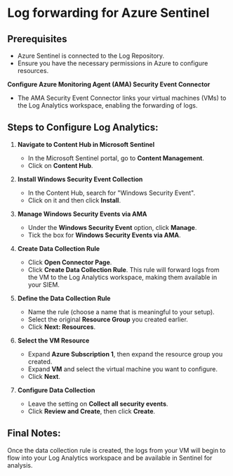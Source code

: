 # Log forwarding for Azure Sentinel

## Prerequisites
- Azure Sentinel is connected to the Log Repository.
- Ensure you have the necessary permissions in Azure to configure resources.

 **Configure Azure Monitoring Agent (AMA) Security Event Connector**
   - The AMA Security Event Connector links your virtual machines (VMs) to the Log Analytics workspace, enabling the forwarding of logs.

## Steps to Configure Log Analytics:
   
1. **Navigate to Content Hub in Microsoft Sentinel**
   - In the Microsoft Sentinel portal, go to **Content Management**.
   - Click on **Content Hub**.

2. **Install Windows Security Event Collection**
   - In the Content Hub, search for "Windows Security Event".
   - Click on it and then click **Install**.

3. **Manage Windows Security Events via AMA**
   - Under the **Windows Security Event** option, click **Manage**.
   - Tick the box for **Windows Security Events via AMA**.

4. **Create Data Collection Rule**
   - Click **Open Connector Page**.
   - Click **Create Data Collection Rule**. This rule will forward logs from the VM to the Log Analytics workspace, making them available in your SIEM.

5. **Define the Data Collection Rule**
   - Name the rule (choose a name that is meaningful to your setup).
   - Select the original **Resource Group** you created earlier.
   - Click **Next: Resources**.

6. **Select the VM Resource**
   - Expand **Azure Subscription 1**, then expand the resource group you created.
   - Expand **VM** and select the virtual machine you want to configure.
   - Click **Next**.

7. **Configure Data Collection**
   - Leave the setting on **Collect all security events**.
   - Click **Review and Create**, then click **Create**.

## Final Notes:
Once the data collection rule is created, the logs from your VM will begin to flow into your Log Analytics workspace and be available in Sentinel for analysis.
